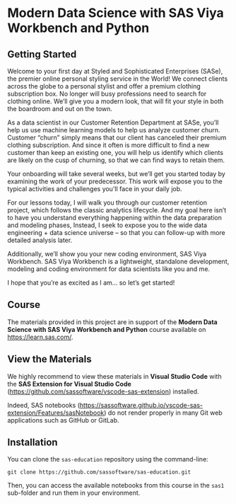 # Modern Data Science with SAS Viya Workbench and Python

## Getting Started

Welcome to your first day at Styled and Sophisticated Enterprises (SASe), the premier online personal styling service in the World!  We connect clients across the globe to a personal stylist and offer a premium clothing subscription box.  No longer will busy professions need to search for clothing online.  We’ll give you a modern look, that will fit your style in both the boardroom and out on the town.​

​As a data scientist in our Customer Retention Department at SASe, you’ll help us use machine learning models to help us analyze customer churn. Customer “churn” simply means that our client has canceled their premium clothing subscription.  And since it often is more difficult to find a new customer than keep an existing one, you will help us identify which clients are likely on the cusp of churning, so that we can find ways to retain them.​

Your onboarding will take several weeks, but we’ll get you started today by examining the work of your predecessor.  This work will expose you to the typical activities and challenges you'll face in your daily job.​

For our lessons today, I will walk you through our customer retention project, which follows the classic analytics lifecycle.  And my goal here isn’t to have you understand everything happening within the data preparation and modeling phases, Instead, I seek to expose you to the wide data engineering + data science universe – so that you can follow-up with more detailed analysis later. ​

Additionally, we’ll show you your new coding environment, SAS Viya Workbench. SAS Viya Workbench is a lightweight, standalone development, modeling and coding environment for data scientists like you and me.​

I hope that you’re as excited as I am… so let’s get started! ​

## Course

The materials provided in this project are in support of the **Modern Data Science with SAS Viya Workbench and Python** course available on https://learn.sas.com/.

## View the Materials

We highly recommend to view these materials in **Visual Studio Code** with the **SAS Extension for Visual Studio Code** (https://github.com/sassoftware/vscode-sas-extension) installed.

Indeed, SAS notebooks (https://sassoftware.github.io/vscode-sas-extension/Features/sasNotebook) do not render properly in many Git web applications such as GitHub or GitLab.

## Installation

You can clone the ```sas-education``` repository using the command-line:

```
git clone https://github.com/sassoftware/sas-education.git
```

Then, you can access the available notebooks from this course in the ```sas1``` sub-folder and run them in your environment.
